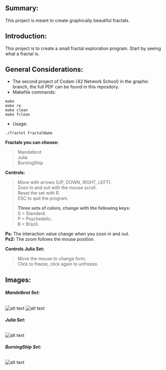 ## <b> Summary: </b><br>
This project is meant to create graphically beautiful fractals.

## <b> Introduction: </b><br>
This project is to create a small fractal exploration program. Start by seeing what a fractal is.

## <b> General Considerations: </b><br>
- The second project of Codam (42 Network School) in the graphic branch, the full PDF can be found in this repository. <br>
- Makefile commands: 
```
make
make re
make clean
make fclean
```
- Usage: 
```
./fractol FractalName
```
<b> Fractals you can choose: </b>
> Mandelbrot <br>
> Julia <br>
> BurningShip

<b> Controls: </b>
> Move with arrows (UP, DOWN, RIGHT, LEFT). <br>
> Zoon in and out with the mouse scroll.<br>
> Reset the set with R.<br>
> ESC to quit the program.<p>
> <b>Three sets of colors, change with the following keys:</b><br>
> S = Standard.<br>
> P = Psychedelic.<br>
> B = Brazil.

<b>Ps:</b> The interaction value change when you zoon in and out. <br>
<b>Ps2:</b> The zoom follows the mouse position.

<b> Controls Julia Set: </b>
> Move the mouse to change form. <br>
> Click to freeze, click again to unfreeze. 

## <b> Images: </b><br>
###### <b> Mandelbrot Set: </b><br>
![alt text](https://i.imgur.com/1TtF89d.png)
![alt text](https://i.imgur.com/e2RQ5G6.png)

###### <b> Julia Set: </b><br>
![alt text](https://i.imgur.com/Sc0Rgfm.png)

###### <b> BurningShip Set: </b><br>
![alt text](https://i.imgur.com/uW1wOG7.png)
